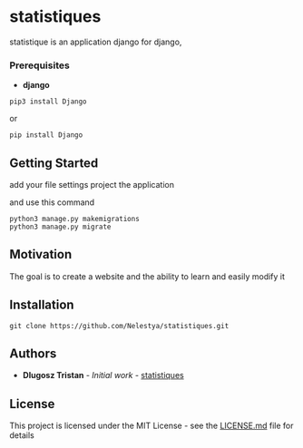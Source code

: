 # statistiques

statistique is an application django for django,


### Prerequisites

* **django**

```
pip3 install Django
```
or
```
pip install Django
```

## Getting Started
add your file settings project the application

and use this command

```
python3 manage.py makemigrations
python3 manage.py migrate
``` 

## Motivation
The goal is to create a website and the ability to learn and easily modify it

## Installation

```
git clone https://github.com/Nelestya/statistiques.git
```

## Authors
* **Dlugosz Tristan** - *Initial work* - [statistiques](https://github.com/Nelestya/statistiques)

## License

This project is licensed under the MIT License - see the [LICENSE.md](https://github.com/Nelestya/statistiques/blob/master/LICENSE) file for details

